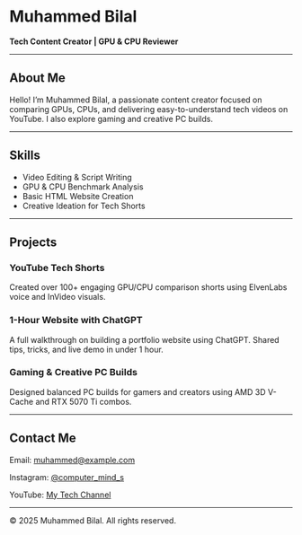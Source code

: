 <!DOCTYPE html>
<html lang="en">
<head>
  <meta charset="UTF-8">
  <title>My Portfolio - Muhammed Bilal</title>
</head>
<body>

  <!-- Header -->
  <h1>Muhammed Bilal</h1>
  <p><strong>Tech Content Creator | GPU & CPU Reviewer</strong></p>

  <hr>

  <!-- About Section -->
  <h2>About Me</h2>
  <p>Hello! I’m Muhammed Bilal, a passionate content creator focused on comparing GPUs, CPUs, and delivering easy-to-understand tech videos on YouTube. I also explore gaming and creative PC builds.</p>

  <hr>

  <!-- Skills Section -->
  <h2>Skills</h2>
  <ul>
    <li>Video Editing & Script Writing</li>
    <li>GPU & CPU Benchmark Analysis</li>
    <li>Basic HTML Website Creation</li>
    <li>Creative Ideation for Tech Shorts</li>
  </ul>

  <hr>

  <!-- Projects Section -->
  <h2>Projects</h2>

  <h3>YouTube Tech Shorts</h3>
  <p>Created over 100+ engaging GPU/CPU comparison shorts using ElvenLabs voice and InVideo visuals.</p>

  <h3>1-Hour Website with ChatGPT</h3>
  <p>A full walkthrough on building a portfolio website using ChatGPT. Shared tips, tricks, and live demo in under 1 hour.</p>

  <h3>Gaming & Creative PC Builds</h3>
  <p>Designed balanced PC builds for gamers and creators using AMD 3D V-Cache and RTX 5070 Ti combos.</p>

  <hr>

  <!-- Contact Section -->
  <h2>Contact Me</h2>
  <p>Email: <a href="mailto:muhammed@example.com">muhammed@example.com</a></p>
  <p>Instagram: <a href="https://instagram.com/computer_mind_s">@computer_mind_s</a></p>
  <p>YouTube: <a href="https://youtube.com/@yourchannel">My Tech Channel</a></p>

  <hr>

  <!-- Footer -->
  <p>&copy; 2025 Muhammed Bilal. All rights reserved.</p>

</body>
</html>
